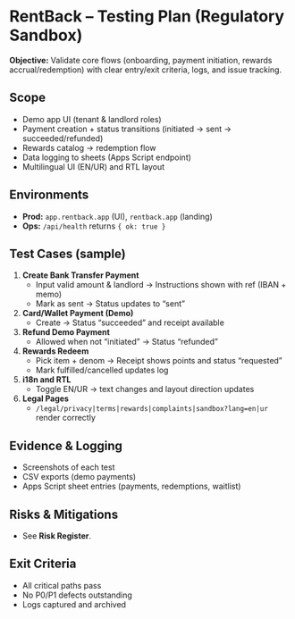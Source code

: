 # RentBack – Testing Plan (Regulatory Sandbox)

**Objective:** Validate core flows (onboarding, payment initiation, rewards accrual/redemption) with clear entry/exit criteria, logs, and issue tracking.

## Scope
- Demo app UI (tenant & landlord roles)
- Payment creation + status transitions (initiated → sent → succeeded/refunded)
- Rewards catalog → redemption flow
- Data logging to sheets (Apps Script endpoint)
- Multilingual UI (EN/UR) and RTL layout

## Environments
- **Prod:** `app.rentback.app` (UI), `rentback.app` (landing)
- **Ops:** `/api/health` returns `{ ok: true }`

## Test Cases (sample)
1. **Create Bank Transfer Payment**
   - Input valid amount & landlord → Instructions shown with ref (IBAN + memo)
   - Mark as sent → Status updates to “sent”
2. **Card/Wallet Payment (Demo)**
   - Create → Status “succeeded” and receipt available
3. **Refund Demo Payment**
   - Allowed when not “initiated” → Status “refunded”
4. **Rewards Redeem**
   - Pick item + denom → Receipt shows points and status “requested”
   - Mark fulfilled/cancelled updates log
5. **i18n and RTL**
   - Toggle EN/UR → text changes and layout direction updates
6. **Legal Pages**
   - `/legal/privacy|terms|rewards|complaints|sandbox?lang=en|ur` render correctly

## Evidence & Logging
- Screenshots of each test
- CSV exports (demo payments)
- Apps Script sheet entries (payments, redemptions, waitlist)

## Risks & Mitigations
- See **Risk Register**.

## Exit Criteria
- All critical paths pass
- No P0/P1 defects outstanding
- Logs captured and archived
